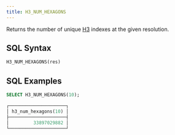 ```yaml
---
title: H3_NUM_HEXAGONS
---
```


Returns the number of unique [H3](https://eng.uber.com/h3/) indexes at the given resolution. 

## SQL Syntax

```sql
H3_NUM_HEXAGONS(res)
```

## SQL Examples

```sql
SELECT H3_NUM_HEXAGONS(10);

┌─────────────────────┐
│ h3_num_hexagons(10) │
├─────────────────────┤
│         33897029882 │
└─────────────────────┘
```